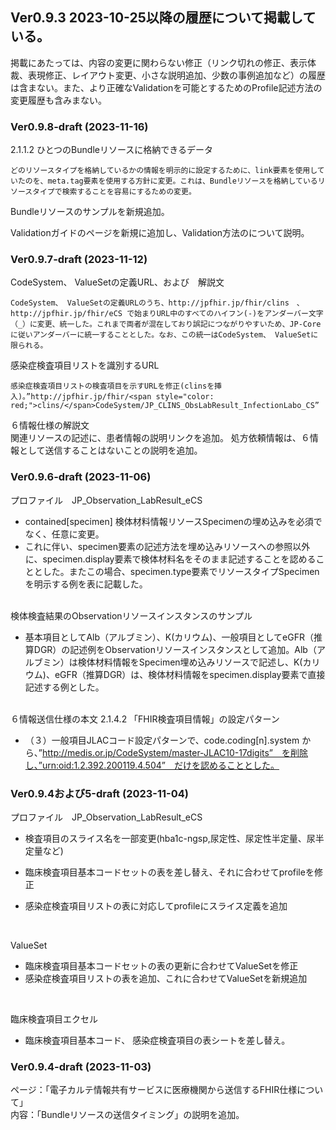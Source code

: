 

## Ver0.9.3 2023-10-25以降の履歴について掲載している。
掲載にあたっては、内容の変更に関わらない修正（リンク切れの修正、表示体裁、表現修正、レイアウト変更、小さな説明追加、少数の事例追加など）の履歴は含まない。また、より正確なValidationを可能とするためのProfile記述方法の変更履歴も含みまない。

### Ver0.9.8-draft  (2023-11-16)

2.1.1.2 ひとつのBundleリソースに格納できるデータ
 
    どのリソースタイプを格納しているかの情報を明示的に設定するために、link要素を使用していたのを、meta.tag要素を使用する方針に変更。これは、Bundleリソースを格納しているリソースタイプで検索することを容易にするための変更。

Bundleリソースのサンプルを新規追加。

Validationガイドのページを新規に追加し、Validation方法のについて説明。


### Ver0.9.7-draft  (2023-11-12)

CodeSystem、 ValueSetの定義URL、および　解説文

    CodeSystem、 ValueSetの定義URLのうち、http://jpfhir.jp/fhir/clins　、　http://jpfhir.jp/fhir/eCS で始まりURL中のすべてのハイフン(-)をアンダーバー文字（_）に変更、統一した。これまで両者が混在しており誤記につながりやすいため、JP-Coreに従いアンダーバーに統一することとした。なお、この統一はCodeSystem、 ValueSetに限られる。

感染症検査項目リストを識別するURL

    感染症検査項目リストの検査項目を示すURLを修正(clinsを挿入)。”http://jpfhir.jp/fhir/<span style="color: red;">clins/</span>CodeSystem/JP_CLINS_ObsLabResult_InfectionLabo_CS”


６情報仕様の解説文  
    関連リソースの記述に、患者情報の説明リンクを追加。
    処方依頼情報は、６情報として送信することはないことの説明を追加。


### Ver0.9.6-draft  (2023-11-06)

プロファイル　JP_Observation_LabResult_eCS<br>

  - contained[specimen] 検体材料情報リソースSpecimenの埋め込みを必須でなく、任意に変更。
  - これに伴い、specimen要素の記述方法を埋め込みリソースへの参照以外に、specimen.display要素で検体材料名をそのまま記述することを認めることとした。またこの場合、specimen.type要素でリソースタイプSpecimenを明示する例を表に記載した。
<br>
検体検査結果のObservationリソースインスタンスのサンプル<br>

  -  基本項目としてAlb（アルブミン）、K(カリウム)、一般項目としてeGFR（推算DGR）の記述例をObservationリソースインスタンスとして追加。Alb（アルブミン）は検体材料情報をSpecimen埋め込みリソースで記述し、K(カリウム)、eGFR（推算DGR）は、検体材料情報をspecimen.display要素で直接記述する例とした。
<br>
６情報送信仕様の本文 2.1.4.2 「FHIR検査項目情報」の設定パターン<br>

  - （３）一般項目JLACコード設定パターンで、code.coding[n].system から、”http://medis.or.jp/CodeSystem/master-JLAC10-17digits”　を削除し、”urn:oid:1.2.392.200119.4.504”　だけを認めることとした。

### Ver0.9.4および5-draft  (2023-11-04)

プロファイル　JP_Observation_LabResult_eCS<br>

  - 検査項目のスライス名を一部変更(hba1c-ngsp,尿定性、尿定性半定量、尿半定量など)
  - 臨床検査項目基本コードセットの表を差し替え、それに合わせてprofileを修正 

  - 感染症検査項目リストの表に対応してprofileにスライス定義を追加
<br>

ValueSet
  - 臨床検査項目基本コードセットの表の更新に合わせてValueSetを修正
  - 感染症検査項目リストの表を追加、これに合わせてValueSetを新規追加
<br>

臨床検査項目エクセル
  - 臨床検査項目基本コード、 感染症検査項目の表シートを差し替え。


### Ver0.9.4-draft  (2023-11-03)

ページ：「電子カルテ情報共有サービスに医療機関から送信するFHIR仕様について」<br>
内容：「Bundleリソースの送信タイミング」の説明を追加。<br>